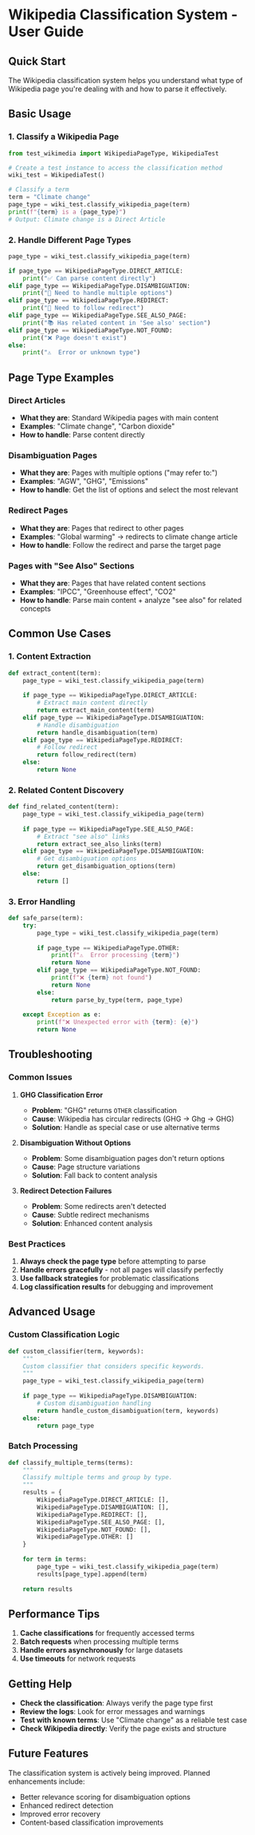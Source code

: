 # Wikipedia Classification System - User Guide

## Quick Start

The Wikipedia classification system helps you understand what type of Wikipedia page you're dealing with and how to parse it effectively.

## Basic Usage

### 1. Classify a Wikipedia Page

```python
from test_wikimedia import WikipediaPageType, WikipediaTest

# Create a test instance to access the classification method
wiki_test = WikipediaTest()

# Classify a term
term = "Climate change"
page_type = wiki_test.classify_wikipedia_page(term)
print(f"{term} is a {page_type}")
# Output: Climate change is a Direct Article
```

### 2. Handle Different Page Types

```python
page_type = wiki_test.classify_wikipedia_page(term)

if page_type == WikipediaPageType.DIRECT_ARTICLE:
    print("✅ Can parse content directly")
elif page_type == WikipediaPageType.DISAMBIGUATION:
    print("🔀 Need to handle multiple options")
elif page_type == WikipediaPageType.REDIRECT:
    print("🔄 Need to follow redirect")
elif page_type == WikipediaPageType.SEE_ALSO_PAGE:
    print("📚 Has related content in 'See also' section")
elif page_type == WikipediaPageType.NOT_FOUND:
    print("❌ Page doesn't exist")
else:
    print("⚠️  Error or unknown type")
```

## Page Type Examples

### Direct Articles
- **What they are**: Standard Wikipedia pages with main content
- **Examples**: "Climate change", "Carbon dioxide"
- **How to handle**: Parse content directly

### Disambiguation Pages
- **What they are**: Pages with multiple options ("may refer to:")
- **Examples**: "AGW", "GHG", "Emissions"
- **How to handle**: Get the list of options and select the most relevant

### Redirect Pages
- **What they are**: Pages that redirect to other pages
- **Examples**: "Global warming" → redirects to climate change article
- **How to handle**: Follow the redirect and parse the target page

### Pages with "See Also" Sections
- **What they are**: Pages that have related content sections
- **Examples**: "IPCC", "Greenhouse effect", "CO2"
- **How to handle**: Parse main content + analyze "see also" for related concepts

## Common Use Cases

### 1. Content Extraction

```python
def extract_content(term):
    page_type = wiki_test.classify_wikipedia_page(term)
    
    if page_type == WikipediaPageType.DIRECT_ARTICLE:
        # Extract main content directly
        return extract_main_content(term)
    elif page_type == WikipediaPageType.DISAMBIGUATION:
        # Handle disambiguation
        return handle_disambiguation(term)
    elif page_type == WikipediaPageType.REDIRECT:
        # Follow redirect
        return follow_redirect(term)
    else:
        return None
```

### 2. Related Content Discovery

```python
def find_related_content(term):
    page_type = wiki_test.classify_wikipedia_page(term)
    
    if page_type == WikipediaPageType.SEE_ALSO_PAGE:
        # Extract "see also" links
        return extract_see_also_links(term)
    elif page_type == WikipediaPageType.DISAMBIGUATION:
        # Get disambiguation options
        return get_disambiguation_options(term)
    else:
        return []
```

### 3. Error Handling

```python
def safe_parse(term):
    try:
        page_type = wiki_test.classify_wikipedia_page(term)
        
        if page_type == WikipediaPageType.OTHER:
            print(f"⚠️  Error processing {term}")
            return None
        elif page_type == WikipediaPageType.NOT_FOUND:
            print(f"❌ {term} not found")
            return None
        else:
            return parse_by_type(term, page_type)
            
    except Exception as e:
        print(f"❌ Unexpected error with {term}: {e}")
        return None
```

## Troubleshooting

### Common Issues

1. **GHG Classification Error**
   - **Problem**: "GHG" returns `OTHER` classification
   - **Cause**: Wikipedia has circular redirects (GHG → Ghg → GHG)
   - **Solution**: Handle as special case or use alternative terms

2. **Disambiguation Without Options**
   - **Problem**: Some disambiguation pages don't return options
   - **Cause**: Page structure variations
   - **Solution**: Fall back to content analysis

3. **Redirect Detection Failures**
   - **Problem**: Some redirects aren't detected
   - **Cause**: Subtle redirect mechanisms
   - **Solution**: Enhanced content analysis

### Best Practices

1. **Always check the page type** before attempting to parse
2. **Handle errors gracefully** - not all pages will classify perfectly
3. **Use fallback strategies** for problematic classifications
4. **Log classification results** for debugging and improvement

## Advanced Usage

### Custom Classification Logic

```python
def custom_classifier(term, keywords):
    """
    Custom classifier that considers specific keywords.
    """
    page_type = wiki_test.classify_wikipedia_page(term)
    
    if page_type == WikipediaPageType.DISAMBIGUATION:
        # Custom disambiguation handling
        return handle_custom_disambiguation(term, keywords)
    else:
        return page_type
```

### Batch Processing

```python
def classify_multiple_terms(terms):
    """
    Classify multiple terms and group by type.
    """
    results = {
        WikipediaPageType.DIRECT_ARTICLE: [],
        WikipediaPageType.DISAMBIGUATION: [],
        WikipediaPageType.REDIRECT: [],
        WikipediaPageType.SEE_ALSO_PAGE: [],
        WikipediaPageType.NOT_FOUND: [],
        WikipediaPageType.OTHER: []
    }
    
    for term in terms:
        page_type = wiki_test.classify_wikipedia_page(term)
        results[page_type].append(term)
    
    return results
```

## Performance Tips

1. **Cache classifications** for frequently accessed terms
2. **Batch requests** when processing multiple terms
3. **Handle errors asynchronously** for large datasets
4. **Use timeouts** for network requests

## Getting Help

- **Check the classification**: Always verify the page type first
- **Review the logs**: Look for error messages and warnings
- **Test with known terms**: Use "Climate change" as a reliable test case
- **Check Wikipedia directly**: Verify the page exists and structure

## Future Features

The classification system is actively being improved. Planned enhancements include:
- Better relevance scoring for disambiguation options
- Enhanced redirect detection
- Improved error recovery
- Content-based classification improvements














